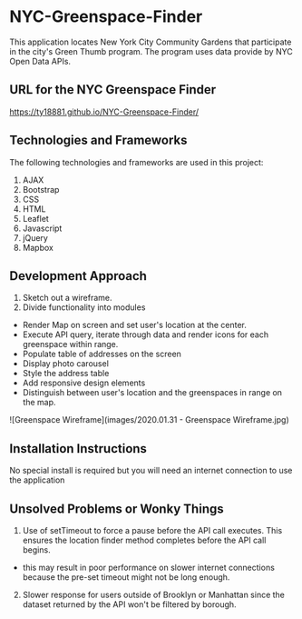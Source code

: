 # NYC-Greenspace-Finder

This application locates New York City Community Gardens that participate in the city's Green Thumb program.
The program uses data provide by NYC Open Data APIs.

## URL for the NYC Greenspace Finder
https://ty18881.github.io/NYC-Greenspace-Finder/

## Technologies and Frameworks
The following technologies and frameworks are used in this project:
1.  AJAX
2.  Bootstrap
3.  CSS
4.  HTML
5.  Leaflet
6.  Javascript
7.  jQuery
8.  Mapbox

## Development Approach
1. Sketch out a wireframe.
2. Divide functionality into modules
- Render Map on screen and set user's location at the center.
- Execute API query, iterate through data and render icons for each greenspace within range.
- Populate table of addresses on the screen
- Display photo carousel
- Style the address table
- Add responsive design elements
- Distinguish between user's location and the greenspaces in range on the map.

![Greenspace Wireframe](images/2020.01.31 - Greenspace Wireframe.jpg)

## Installation Instructions
No special install is required but you will need an internet connection to use the application

## Unsolved Problems or Wonky Things
1.  Use of setTimeout to force a pause before the API call executes.  This ensures the location finder method completes before the API call begins.
- this may result in poor performance on slower internet connections because the pre-set timeout might not be long enough.
2.  Slower response for users outside of Brooklyn or Manhattan since the dataset returned by the API won't be filtered by borough.
